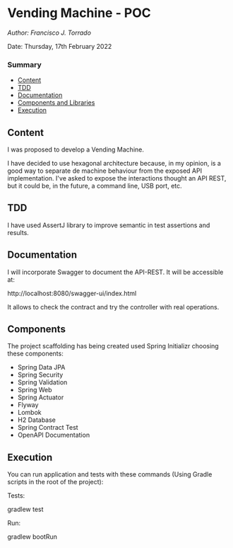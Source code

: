 # Vending Machine - POC

_Author: Francisco J. Torrado_

Date: Thursday, 17th February 2022

### Summary

- [Content](#Content)
- [TDD](#TDD)
- [Documentation](#Documentation)
- [Components and Libraries](#Components)
- [Execution](#Execution)

## Content

I was proposed to develop a Vending Machine.

I have decided to use hexagonal architecture because, in my opinion, is a good way to separate de machine behaviour from
the exposed API implementation. I've asked to expose the interactions thought an API REST, but it could be, in the
future, a command line, USB port, etc.

## TDD

I have used AssertJ library to improve semantic in test assertions and results.

## Documentation

I will incorporate Swagger to document the API-REST. It will be accessible at:

http://localhost:8080/swagger-ui/index.html

It allows to check the contract and try the controller with real operations.

## Components

The project scaffolding has being created used Spring Initializr choosing these components:

- Spring Data JPA
- Spring Security
- Spring Validation
- Spring Web
- Spring Actuator
- Flyway
- Lombok
- H2 Database
- Spring Contract Test
- OpenAPI Documentation

## Execution

You can run application and tests with these commands (Using Gradle scripts in the root of the project):

Tests:

gradlew test

Run:

gradlew bootRun



